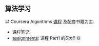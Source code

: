 ## 算法学习

以 Coursera Algorithms [课程](https://www.coursera.org/learn/algorithms-part1/) 及配套书籍为主.
+ [课程笔记](coursera_algorithms_notes.md)
+ [assignments](assignments): 课程 Part1 的5次作业
